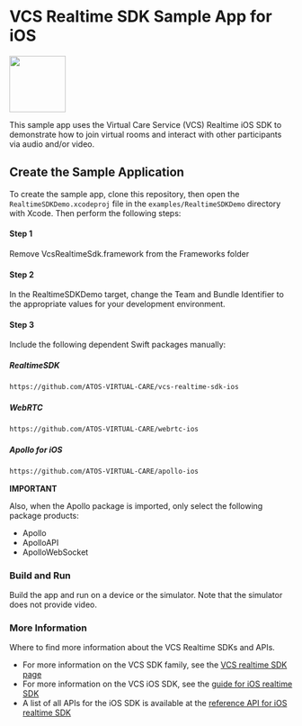 # VCS Realtime SDK Sample App for iOS

<img src="https://user-images.githubusercontent.com/5943844/122239625-169d8800-ce8f-11eb-903c-75c5add95f93.jpeg" width="100" />

This sample app uses the Virtual Care Service (VCS) Realtime iOS SDK to demonstrate how to join virtual rooms and interact with other participants via audio and/or video.

## Create the Sample Application

To create the sample app, clone this repository, then open the ```RealtimeSDKDemo.xcodeproj``` file in the ```examples/RealtimeSDKDemo``` directory with Xcode. Then perform the following steps:

#### Step 1

Remove VcsRealtimeSdk.framework from the Frameworks folder

#### Step 2

In the RealtimeSDKDemo target, change the Team and Bundle Identifier to the appropriate values for your development environment.

#### Step 3

Include the following dependent Swift packages manually:

##### RealtimeSDK

```html
https://github.com/ATOS-VIRTUAL-CARE/vcs-realtime-sdk-ios
```

##### WebRTC

```html
https://github.com/ATOS-VIRTUAL-CARE/webrtc-ios
```

##### Apollo for iOS

```html
https://github.com/ATOS-VIRTUAL-CARE/apollo-ios
```

**IMPORTANT**

Also, when the Apollo package is imported, only select the following package products:

* Apollo
* ApolloAPI
* ApolloWebSocket

### Build and Run

Build the app and run on a device or the simulator. Note that the simulator does not provide video.

### More Information

Where to find more information about the VCS Realtime SDKs and APIs.

* For more information on the VCS SDK family, see the [VCS realtime SDK page](https://sdk.virtualcareservices.net/)
* For more information on the VCS iOS SDK, see the [guide for iOS realtime SDK](https://sdk.virtualcareservices.net/sdks/ios)
* A list of all APIs for the iOS SDK is available at the [reference API for iOS realtime SDK](https://sdk.virtualcareservices.net/reference/ios)
